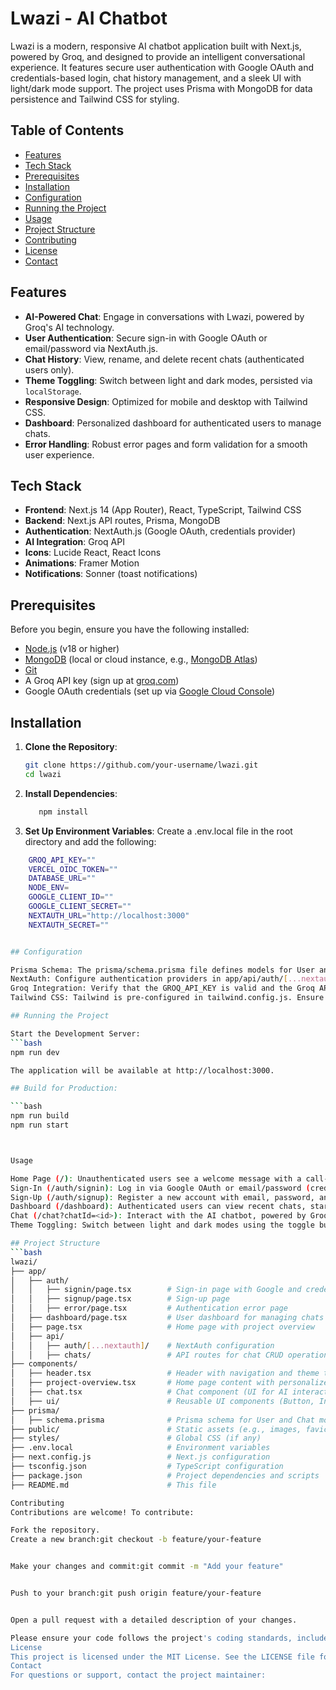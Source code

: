 # Lwazi - AI Chatbot

Lwazi is a modern, responsive AI chatbot application built with Next.js, powered by Groq, and designed to provide an intelligent conversational experience. It features secure user authentication with Google OAuth and credentials-based login, chat history management, and a sleek UI with light/dark mode support. The project uses Prisma with MongoDB for data persistence and Tailwind CSS for styling.

## Table of Contents
- [Features](#features)
- [Tech Stack](#tech-stack)
- [Prerequisites](#prerequisites)
- [Installation](#installation)
- [Configuration](#configuration)
- [Running the Project](#running-the-project)
- [Usage](#usage)
- [Project Structure](#project-structure)
- [Contributing](#contributing)
- [License](#license)
- [Contact](#contact)

## Features
- **AI-Powered Chat**: Engage in conversations with Lwazi, powered by Groq's AI technology.
- **User Authentication**: Secure sign-in with Google OAuth or email/password via NextAuth.js.
- **Chat History**: View, rename, and delete recent chats (authenticated users only).
- **Theme Toggling**: Switch between light and dark modes, persisted via `localStorage`.
- **Responsive Design**: Optimized for mobile and desktop with Tailwind CSS.
- **Dashboard**: Personalized dashboard for authenticated users to manage chats.
- **Error Handling**: Robust error pages and form validation for a smooth user experience.

## Tech Stack
- **Frontend**: Next.js 14 (App Router), React, TypeScript, Tailwind CSS
- **Backend**: Next.js API routes, Prisma, MongoDB
- **Authentication**: NextAuth.js (Google OAuth, credentials provider)
- **AI Integration**: Groq API
- **Icons**: Lucide React, React Icons
- **Animations**: Framer Motion
- **Notifications**: Sonner (toast notifications)

## Prerequisites
Before you begin, ensure you have the following installed:
- [Node.js](https://nodejs.org/) (v18 or higher)
- [MongoDB](https://www.mongodb.com/) (local or cloud instance, e.g., [MongoDB Atlas](https://www.mongodb.com/cloud/atlas))
- [Git](https://git-scm.com/)
- A Groq API key (sign up at [groq.com](https://groq.com/))
- Google OAuth credentials (set up via [Google Cloud Console](https://console.cloud.google.com/))

## Installation
1. **Clone the Repository**:
   ```bash
   git clone https://github.com/your-username/lwazi.git
   cd lwazi


2. **Install Dependencies**:
   ```bash
      npm install


4. **Set Up Environment Variables**:
   Create a .env.local file in the root directory and add the following:

```bash
    GROQ_API_KEY=""
    VERCEL_OIDC_TOKEN=""
    DATABASE_URL=""
    NODE_ENV=
    GOOGLE_CLIENT_ID=""
    GOOGLE_CLIENT_SECRET=""
    NEXTAUTH_URL="http://localhost:3000"
    NEXTAUTH_SECRET=""


## Configuration

Prisma Schema: The prisma/schema.prisma file defines models for User and Chat. Ensure your MongoDB database is running and DATABASE_URL is correctly configured.
NextAuth: Configure authentication providers in app/api/auth/[...nextauth]/route.ts. The project supports Google OAuth and credentials-based authentication.
Groq Integration: Verify that the GROQ_API_KEY is valid and the Groq API is accessible for chat functionality.
Tailwind CSS: Tailwind is pre-configured in tailwind.config.js. Ensure the darkMode setting is set to 'class' for theme toggling.

## Running the Project

Start the Development Server:
```bash
npm run dev

The application will be available at http://localhost:3000.

## Build for Production:

```bash
npm run build
npm run start



Usage

Home Page (/): Unauthenticated users see a welcome message with a call-to-action to sign in. Authenticated users are greeted personally (e.g., Hi, <name>!) and can navigate to their dashboard.
Sign-In (/auth/signin): Log in via Google OAuth or email/password (credentials form is toggleable).
Sign-Up (/auth/signup): Register a new account with email, password, and name.
Dashboard (/dashboard): Authenticated users can view recent chats, start new ones, rename, or delete them.
Chat (/chat?chatId=<id>): Interact with the AI chatbot, powered by Groq.
Theme Toggling: Switch between light and dark modes using the toggle button in the header, sign-in page, or dashboard.

## Project Structure
```bash
lwazi/
├── app/
│   ├── auth/
│   │   ├── signin/page.tsx        # Sign-in page with Google and credentials login
│   │   ├── signup/page.tsx        # Sign-up page
│   │   ├── error/page.tsx         # Authentication error page
│   ├── dashboard/page.tsx         # User dashboard for managing chats
│   ├── page.tsx                   # Home page with project overview
│   ├── api/
│   │   ├── auth/[...nextauth]/    # NextAuth configuration
│   │   ├── chats/                 # API routes for chat CRUD operations
├── components/
│   ├── header.tsx                 # Header with navigation and theme toggle
│   ├── project-overview.tsx       # Home page content with personalized greeting
│   ├── chat.tsx                   # Chat component (UI for AI interaction)
│   ├── ui/                        # Reusable UI components (Button, Input, etc.)
├── prisma/
│   ├── schema.prisma              # Prisma schema for User and Chat models
├── public/                        # Static assets (e.g., images, favicon)
├── styles/                        # Global CSS (if any)
├── .env.local                     # Environment variables
├── next.config.js                 # Next.js configuration
├── tsconfig.json                  # TypeScript configuration
├── package.json                   # Project dependencies and scripts
├── README.md                      # This file

Contributing
Contributions are welcome! To contribute:

Fork the repository.
Create a new branch:git checkout -b feature/your-feature


Make your changes and commit:git commit -m "Add your feature"


Push to your branch:git push origin feature/your-feature


Open a pull request with a detailed description of your changes.

Please ensure your code follows the project's coding standards, includes TypeScript type safety, and adds tests where applicable.
License
This project is licensed under the MIT License. See the LICENSE file for details.
Contact
For questions or support, contact the project maintainer:
